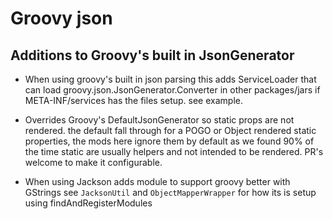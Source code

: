 # Groovy json

## Additions to Groovy's built in JsonGenerator
- When using groovy's built in json parsing this
  adds ServiceLoader that can load groovy.json.JsonGenerator.Converter in other packages/jars if META-INF/services has the files setup. see example.
- Overrides Groovy's DefaultJsonGenerator so static props are not rendered. 
  the default fall through for a POGO or Object rendered static properties, the mods here ignore them by default as we found 90% of the time static
  are usually helpers and not intended to be rendered. PR's welcome to make it configurable. 

- When using Jackson adds module to support groovy better with GStrings
  see `JacksonUtil` and `ObjectMapperWrapper` for how its is setup using findAndRegisterModules


